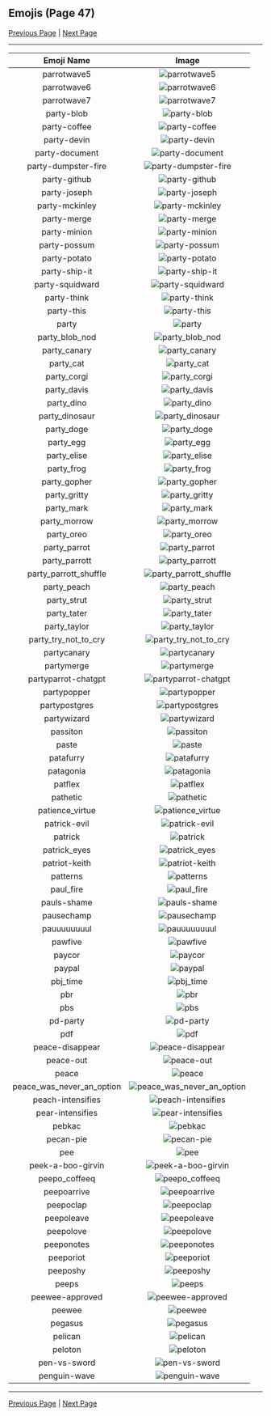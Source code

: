 
## Emojis (Page 47)

[Previous Page](/docs/rc/page-o-0046.md)
  | [Next Page](/docs/rc/page-p-0048.md)

<hr />

|Emoji Name|Image|
| :-: | :-: |
|parrotwave5| ![parrotwave5](/emojis/rc/parrotwave5.gif)|
|parrotwave6| ![parrotwave6](/emojis/rc/parrotwave6.gif)|
|parrotwave7| ![parrotwave7](/emojis/rc/parrotwave7.gif)|
|party-blob| ![party-blob](/emojis/rc/party-blob.gif)|
|party-coffee| ![party-coffee](/emojis/rc/party-coffee.gif)|
|party-devin| ![party-devin](/emojis/rc/party-devin.png)|
|party-document| ![party-document](/emojis/rc/party-document.gif)|
|party-dumpster-fire| ![party-dumpster-fire](/emojis/rc/party-dumpster-fire.gif)|
|party-github| ![party-github](/emojis/rc/party-github.gif)|
|party-joseph| ![party-joseph](/emojis/rc/party-joseph.png)|
|party-mckinley| ![party-mckinley](/emojis/rc/party-mckinley.png)|
|party-merge| ![party-merge](/emojis/rc/party-merge.gif)|
|party-minion| ![party-minion](/emojis/rc/party-minion.gif)|
|party-possum| ![party-possum](/emojis/rc/party-possum.gif)|
|party-potato| ![party-potato](/emojis/rc/party-potato.png)|
|party-ship-it| ![party-ship-it](/emojis/rc/party-ship-it.gif)|
|party-squidward| ![party-squidward](/emojis/rc/party-squidward.gif)|
|party-think| ![party-think](/emojis/rc/party-think.gif)|
|party-this| ![party-this](/emojis/rc/party-this.gif)|
|party| ![party](/emojis/rc/party.png)|
|party_blob_nod| ![party_blob_nod](/emojis/rc/party_blob_nod.gif)|
|party_canary| ![party_canary](/emojis/rc/party_canary.png)|
|party_cat| ![party_cat](/emojis/rc/party_cat.gif)|
|party_corgi| ![party_corgi](/emojis/rc/party_corgi.gif)|
|party_davis| ![party_davis](/emojis/rc/party_davis.gif)|
|party_dino| ![party_dino](/emojis/rc/party_dino.gif)|
|party_dinosaur| ![party_dinosaur](/emojis/rc/party_dinosaur.gif)|
|party_doge| ![party_doge](/emojis/rc/party_doge.gif)|
|party_egg| ![party_egg](/emojis/rc/party_egg.gif)|
|party_elise| ![party_elise](/emojis/rc/party_elise.gif)|
|party_frog| ![party_frog](/emojis/rc/party_frog.gif)|
|party_gopher| ![party_gopher](/emojis/rc/party_gopher.gif)|
|party_gritty| ![party_gritty](/emojis/rc/party_gritty.gif)|
|party_mark| ![party_mark](/emojis/rc/party_mark.gif)|
|party_morrow| ![party_morrow](/emojis/rc/party_morrow.gif)|
|party_oreo| ![party_oreo](/emojis/rc/party_oreo.gif)|
|party_parrot| ![party_parrot](/emojis/rc/party_parrot.gif)|
|party_parrott| ![party_parrott](/emojis/rc/party_parrott.gif)|
|party_parrott_shuffle| ![party_parrott_shuffle](/emojis/rc/party_parrott_shuffle.gif)|
|party_peach| ![party_peach](/emojis/rc/party_peach.gif)|
|party_strut| ![party_strut](/emojis/rc/party_strut.gif)|
|party_tater| ![party_tater](/emojis/rc/party_tater.gif)|
|party_taylor| ![party_taylor](/emojis/rc/party_taylor.gif)|
|party_try_not_to_cry| ![party_try_not_to_cry](/emojis/rc/party_try_not_to_cry.gif)|
|partycanary| ![partycanary](/emojis/rc/partycanary.gif)|
|partymerge| ![partymerge](/emojis/rc/partymerge.gif)|
|partyparrot-chatgpt| ![partyparrot-chatgpt](/emojis/rc/partyparrot-chatgpt.gif)|
|partypopper| ![partypopper](/emojis/rc/partypopper.png)|
|partypostgres| ![partypostgres](/emojis/rc/partypostgres.gif)|
|partywizard| ![partywizard](/emojis/rc/partywizard.gif)|
|passiton| ![passiton](/emojis/rc/passiton.png)|
|paste| ![paste](/emojis/rc/paste.png)|
|patafurry| ![patafurry](/emojis/rc/patafurry.png)|
|patagonia| ![patagonia](/emojis/rc/patagonia.png)|
|patflex| ![patflex](/emojis/rc/patflex.jpg)|
|pathetic| ![pathetic](/emojis/rc/pathetic.jpg)|
|patience_virtue| ![patience_virtue](/emojis/rc/patience_virtue.png)|
|patrick-evil| ![patrick-evil](/emojis/rc/patrick-evil.jpg)|
|patrick| ![patrick](/emojis/rc/patrick.png)|
|patrick_eyes| ![patrick_eyes](/emojis/rc/patrick_eyes.jpg)|
|patriot-keith| ![patriot-keith](/emojis/rc/patriot-keith.png)|
|patterns| ![patterns](/emojis/rc/patterns.jpg)|
|paul_fire| ![paul_fire](/emojis/rc/paul_fire.png)|
|pauls-shame| ![pauls-shame](/emojis/rc/pauls-shame.png)|
|pausechamp| ![pausechamp](/emojis/rc/pausechamp.gif)|
|pauuuuuuuul| ![pauuuuuuuul](/emojis/rc/pauuuuuuuul.png)|
|pawfive| ![pawfive](/emojis/rc/pawfive.gif)|
|paycor| ![paycor](/emojis/rc/paycor.png)|
|paypal| ![paypal](/emojis/rc/paypal.png)|
|pbj_time| ![pbj_time](/emojis/rc/pbj_time.gif)|
|pbr| ![pbr](/emojis/rc/pbr.jpg)|
|pbs| ![pbs](/emojis/rc/pbs.png)|
|pd-party| ![pd-party](/emojis/rc/pd-party.gif)|
|pdf| ![pdf](/emojis/rc/pdf.png)|
|peace-disappear| ![peace-disappear](/emojis/rc/peace-disappear.gif)|
|peace-out| ![peace-out](/emojis/rc/peace-out.gif)|
|peace| ![peace](/emojis/rc/peace.gif)|
|peace_was_never_an_option| ![peace_was_never_an_option](/emojis/rc/peace_was_never_an_option.png)|
|peach-intensifies| ![peach-intensifies](/emojis/rc/peach-intensifies.gif)|
|pear-intensifies| ![pear-intensifies](/emojis/rc/pear-intensifies.gif)|
|pebkac| ![pebkac](/emojis/rc/pebkac.png)|
|pecan-pie| ![pecan-pie](/emojis/rc/pecan-pie.jpg)|
|pee| ![pee](/emojis/rc/pee.png)|
|peek-a-boo-girvin| ![peek-a-boo-girvin](/emojis/rc/peek-a-boo-girvin.png)|
|peepo_coffeeq| ![peepo_coffeeq](/emojis/rc/peepo_coffeeq.png)|
|peepoarrive| ![peepoarrive](/emojis/rc/peepoarrive.png)|
|peepoclap| ![peepoclap](/emojis/rc/peepoclap.gif)|
|peepoleave| ![peepoleave](/emojis/rc/peepoleave.gif)|
|peepolove| ![peepolove](/emojis/rc/peepolove.gif)|
|peeponotes| ![peeponotes](/emojis/rc/peeponotes.png)|
|peeporiot| ![peeporiot](/emojis/rc/peeporiot.gif)|
|peeposhy| ![peeposhy](/emojis/rc/peeposhy.gif)|
|peeps| ![peeps](/emojis/rc/peeps.png)|
|peewee-approved| ![peewee-approved](/emojis/rc/peewee-approved.png)|
|peewee| ![peewee](/emojis/rc/peewee.png)|
|pegasus| ![pegasus](/emojis/rc/pegasus.gif)|
|pelican| ![pelican](/emojis/rc/pelican.png)|
|peloton| ![peloton](/emojis/rc/peloton.png)|
|pen-vs-sword| ![pen-vs-sword](/emojis/rc/pen-vs-sword.png)|
|penguin-wave| ![penguin-wave](/emojis/rc/penguin-wave.gif)|

<hr/>

[Previous Page](/docs/rc/page-o-0046.md)
  | [Next Page](/docs/rc/page-p-0048.md)